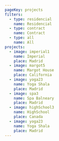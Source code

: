 ```yaml
---
pageKey: projects
filters:
  - type: residencial
    name: Residencial
  - type: contract
    name: Contract
  - type: all
    name: All
projects:
  - image: imperial1
    name: Imperial
    place: Madrid
  - image: margot5
    name: Margot House
    place: California
  - image: yoga23
    name: Yoga Shala
    place: Madrid
  - image: spa3
    name: Spa Balneary
    place: Madrid
  - image: highSchool3
    name: HighSchool
    place: Canada
  - image: yoga23
    name: Yoga Shala
    place: Madrid
---
```

